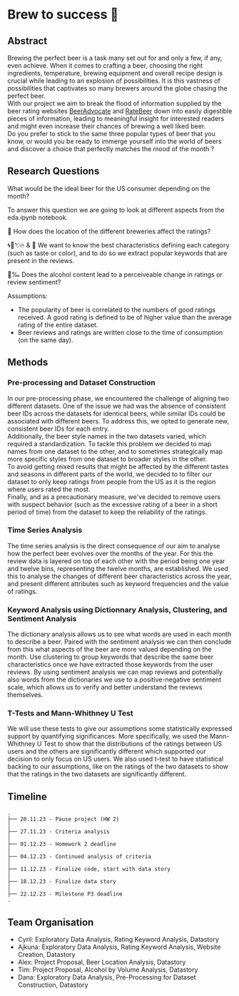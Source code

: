 # Brew to success 🍻

## Abstract
Brewing the perfect beer is a task many set out for and only a few, if any, even achieve. When it comes to crafting a beer, choosing the right ingredients, temperature, brewing equipment and overall recipe design is crucial while leading to an explosion of possibilities. It is this vastness of possibilities that captivates so many brewers around the globe chasing the perfect beer.<br>
With our project we aim to break the flood of information supplied by the beer rating websites [BeerAdvocate](https://www.beeradvocate.com/) and [RateBeer](https://www.ratebeer.com/) down into easily digestible pieces of information, leading to meaningful insight for interested readers and might even increase their chances of brewing a well liked beer.<br>
Do you prefer to stick to the same three popular types of beer that you know, or would you be ready to immerge yourself into the world of beers and discover a choice that perfectly matches the mood of the month ?


## Research Questions
What would be the ideal beer for the US consumer depending on the month?

To answer this question we are going to look at different aspects from the eda.ipynb notebook.

📌 How does the location of the different breweries affect the ratings?

🌀🌿💘🔥 & 📖 We want to know the best characteristics defining each category (such as taste or color), and to do so we extract popular keywords that are present in the reviews.

🍷‰ Does the alcohol content lead to a perceiveable change in ratings or review sentiment?


Assumptions:
- The popularity of beer is correlated to the numbers of good ratings received. A good rating is defined to be of higher value than the average rating of the entire dataset.
- Beer reviews and ratings are written close to the time of consumption (on the same day).


## Methods

### Pre-processing and Dataset Construction

In our pre-processing phase, we encountered the challenge of aligning two different datasets. One of the issue we had was the absence of consistent beer IDs across the datasets for identical beers, while similar IDs could be associated with different beers. To address this, we opted to generate new, consistent beer IDs for each entry.  
Additionally, the beer style names in the two datasets varied, which required a standardization. To tackle this problem we decided to map names from one dataset to the other, and to sometimes strategically map more specific styles from one dataset to broader styles in the other.  
To avoid getting mixed results that might be affected by the different tastes and seasons in different parts of the world, we decided to to filter our dataset to only keep ratings from people from the US as it is the region where users rated the most.  
Finally, and as a precautionary measure, we've decided to remove users with suspect behavior (such as the excessive rating of a beer in a short period of time) from the dataset to keep the reliability of the ratings.

### Time Series Analysis
The time series analysis is the direct consequence of our aim to analyse how the perfect beer evolves over the months of the year. For this the review data is layered on top of each other with the period being one year and twelve bins, representing the twelve months, are established.
We used this to analyse the changes of different beer characteristics across the year, and present different attributes such as keyword frequencies and the value of ratings.

### Keyword Analysis using Dictionnary Analysis, Clustering, and Sentiment Analysis
The dictionary analysis allows us to see what words are used in each month to describe a beer. Paired with the sentiment analysis we can then conclude from this what aspects of the beer are more valued depending on the month.
Use clustering to group keywords that describe the same beer characteristics once we have extracted those keywords from the user reviews.
By using sentiment analysis we can map reviews and potentially also words from the dictionaries we use to a positive-negative sentiment scale, which allows us to verify and better understand the reviews themselves.

### T-Tests and Mann-Whithney U Test
We will use these tests to give our assumptions some statistically expressed support by quantifying significances. More specifically, we used the Mann-Whithney U Test to show that the distributions of the ratings between US users and the others are significantly different which supported our decision to only focus on US users. We also used t-test to have statistical backing to our assumptions, like on the ratings of the two datasets to show that the ratings in the two datasets are significantly different.


## Timeline
```
.
├── 20.11.23 - Pause project (HW 2)
│
├── 27.11.23 - Criteria analysis
│
├── 01.12.23 - Homework 2 deadline
│
├── 04.12.23 - Continued analysis of criteria
│
├── 11.12.23 - Finalize code, start with data story
│
├── 18.12.23 - Finalize data story
│
├── 22.12.23 - Milestone P3 deadline
.

```

## Team Organisation
- Cyril: Exploratory Data Analysis, Rating Keyword Analysis, Datastory
- Ajkuna: Exploratory Data Analysis, Rating Keyword Analysis, Website Creation, Datastory
- Alex: Project Proposal, Beer Location Analysis, Datastory
- Tim: Project Proposal, Alcohol by Volume Analysis, Datastory
- Dana: Exploratory Data Analysis, Pre-Processing for Dataset Construction, Datastory

